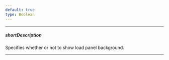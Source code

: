 ```yaml
---
default: true
type: Boolean
---
```

---
##### shortDescription
Specifies whether or not to show load panel background.

---
